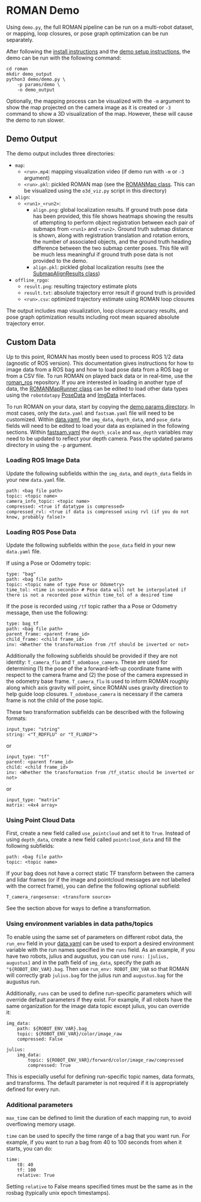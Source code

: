 # ROMAN Demo

Using `demo.py`, the full ROMAN pipeline can be run on a multi-robot dataset, or mapping, loop closures, or pose graph optimization can be run separately.

After following the [install instructions](../README.md/#install) and the [demo setup instructions](../README.md/#demo), the demo can be run with the following command:

```
cd roman
mkdir demo_output
python3 demo/demo.py \
    -p params/demo \
    -o demo_output
```

Optionally, the mapping process can be visualized with the `-m` argument to show the map projected on the camera image as it is created or `-3` command to show a 3D visualization of the map. However, these will cause the demo to run slower.

## Demo Output

The demo output includes three directories:
- `map`:
    - `<run>.mp4`: mapping visualization video (if demo run with `-m` or `-3` argument)
    - `<run>.pkl`: pickled ROMAN map (see the [ROMANMap class](../roman/map/map.py). This can be visualized using the `o3d_viz.py` script in this directory)
- `align`:
    - `<run1>_<run2>`:
        - `align.png`: global localization results. If ground truth pose data has been provided, this file shows heatmaps showing the results of attempting to perform object registration between each pair of submaps from `<run1>` and `<run2>`. Ground truth submap distance is shown, along with registration translation and rotation errors, the number of associated objects, and the ground truth heading difference between the two submap center poses. This file will be much less meaningful if ground truth pose data is not provided to the demo. 
        - `align.pkl`: pickled global localization results (see the [SubmapAlignResults class](../roman/align/results.py))
- `offline_rpgo`:
    - `result.png`: resulting trajectory estimate plots
    - `result.txt`: absolute trajectory error result if ground truth is provided
    - `<run>.csv`: optimized trajectory estimate using ROMAN loop closures

The output includes map visualization, loop closure accuracy results, and pose graph optimization results including root mean squared absolute trajectory error.

## Custom Data

Up to this point, ROMAN has mostly been used to process ROS 1/2 data (agnostic of ROS version).
This documentation gives instructions for how to image data from a ROS bag and how to load pose data from a ROS bag or from a CSV file.
To run ROMAN on played back data or in real-time, use the [roman_ros](https://github.com/mit-acl/roman_ros) repository. 
If you are interested in loading in another type of data, the [ROMANMapRunner class](../roman/map/run.py) can be edited to load other data types using the `robotdatapy` [PoseData](https://github.com/mbpeterson70/robotdatapy/blob/main/robotdatapy/data/pose_data.py) and [ImgData](https://github.com/mbpeterson70/robotdatapy/blob/main/robotdatapy/data/img_data.py) interfaces.

To run ROMAN on your data, start by copying the [demo params directory](../params/demo).
In most cases, only the `data.yaml` and `fastsam.yaml` file will need to be customized. 
Within [data.yaml](../params/demo/data.yaml), the `img_data`, `depth_data`, and `pose_data` fields will need to be edited to load your data as explained in the following sections.
Within [fastsam.yaml](../params/demo/fastsam.yaml) the `depth_scale` and `max_depth` variables may need to be updated to reflect your depth camera.
Pass the updated params directory in using the `-p` argument.

### Loading ROS Image Data

Update the following subfields within the `img_data`, and `depth_data` fields in your new `data.yaml` file.

```
path: <bag file path>
topic: <topic name>
camera_info_topic: <topic name>
compressed: <true if datatype is compressed>
compressed_rvl: <true if data is compressed using rvl (if you do not know, probably false)>
```

### Loading ROS Pose Data

Update the following subfields within the `pose_data` field in your new `data.yaml` file.

If using a Pose or Odometry topic:

```
type: "bag"
path: <bag file path>
topic: <topic name of type Pose or Odometry>
time_tol: <time in seconds> # Pose data will not be interpolated if there is not a recorded pose within time_tol of a desired time
```

If the pose is recorded using `/tf` topic rather tha a Pose or Odometry message, then use the following:

```
type: bag_tf
path: <bag file path>
parent_frame: <parent frame_id>
child_frame: <child frame_id>
inv: <Whether the transformation from /tf should be inverted or not>
```

Additionally the following subfields should be provided if they are not identity: `T_camera_flu` and `T_odombase_camera`. These are used for determining (1) the pose of the a forward-left-up coordinate frame with respect to the camera frame and (2) the pose of the camera expressed in the odometry base frame. `T_camera_flu` is used to inform ROMAN roughly along which axis gravity will point, since ROMAN uses gravity direction to help guide loop closures. `T_odombase_camera` is necessary if the camera frame is not the child of the pose topic.

These two transformation subfields can be described with the following formats:

```
input_type: "string"
string: <"T_RDFFLU" or "T_FLURDF">
```

or 

```
input_type: "tf"
parent: <parent frame_id>
child: <child frame_id>
inv: <Whether the transformation from /tf_static should be inverted or not>
```

or 

```
input_type: "matrix"
matrix: <4x4 array>
```

### Using Point Cloud Data

First, create a new field called `use_pointcloud` and set it to `True`. Instead of using `depth_data`, create a new field called `pointcloud_data` and fill the following subfields:

```
path: <bag file path>
topic: <topic name>
```

If your bag does not have a correct static TF transform between the camera and lidar frames (or if the image and pointcloud messages are not labelled with the correct frame), you can define the following optional subfield:

```
T_camera_rangesense: <transform source>
```

See the section above for ways to define a transformation.

### Using environment variables in data paths/topics

To enable using the same set of parameters on different robot data, the `run_env` field in your [data.yaml](../demo/data.yaml) can be used to export a desired environment variable with the run names specified in the `runs` field. As an example, if you have two robots, julius and augustus, you can use `runs: [julius, augustus]` and in the path field of `img_data`, specify the path as `"${ROBOT_ENV_VAR}.bag`. Then use `run_env: ROBOT_ENV_VAR` so that ROMAN will correctly grab `julius.bag` for the julius run and `augustus.bag` for the augustus run.

Additionally, `runs` can be used to define run-specific parameters which will override default parameters if they exist. For example, if all robots have the same organization for the image data topic except julius, you can override it:

```
img_data:
    path: ${ROBOT_ENV_VAR}.bag
    topic: ${ROBOT_ENV_VAR}/color/image_raw
    compressed: False

julius:
    img_data:
        topic: ${ROBOT_ENV_VAR}/forward/color/image_raw/compressed
        compressed: True
```

This is especially useful for defining run-specific topic names, data formats, and transforms. The default parameter is not required if it is appropriately defined for every run.


### Additional parameters

`max_time` can be defined to limit the duration of each mapping run, to avoid overflowing memory usage.

`time` can be used to specify the time range of a bag that you want run. For example, if you want to run a bag from 40 to 100 seconds from when it starts, you can do:

```
time:
    t0: 40
    tf: 100
    relative: True
```

Setting `relative` to False means specified times must be the same as in the rosbag (typically unix epoch timestamps).